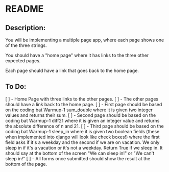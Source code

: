 # README

## Description:

You will be implementing a multiple page app, where each page shows one of the three strings.

You should have a "home page" where it has links to the three other expected pages.

Each page should have a link that goes back to the home page.

## To Do:

[ ] - Home Page with three links to the other pages.
[ ] - The other pages should have a link back to the home page.
[ ] - First page should be based on the coding bat Warmup-1 sum_double where it is given two integer values and returns their sum.
[ ] - Second page should be based on the coding bat Warmup-1 diff21 where it is given an integer value and returns the absolute difference of n and 21.
[ ] - Third page should be based on the coding bat Warmup-1 sleep_in where it is given two boolean fields (these when implemented into django will look like check boxes!) where the first field asks if it's a weekday and the second if we are on vacation. We only sleep in if it's a vacation or it's not a weekday. Return True if we sleep in. It should say at the bottom of the screen "We can sleep in!" or "We can't sleep in!"
[ ] - All forms once submitted should show the result at the bottom of the page.
